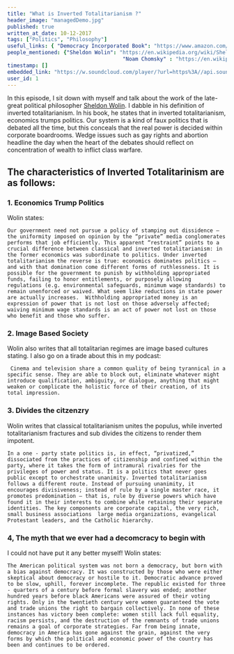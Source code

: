 ```yaml
---
title: "What is Inverted Totalitarianism ?"
header_image: "managedDemo.jpg"
published: true
written_at_date: 10-12-2017
tags: ["Politics", "Philosophy"]
useful_links: { "Democracy Incorporated Book": "https://www.amazon.com/Democracy-Incorporated-Managed-Inverted-Totalitarianism/dp/069114589X" }
people_mentioned: {"Sheldon Wolin": "https://en.wikipedia.org/wiki/Sheldon_Wolin",
									 "Noam Chomsky" : "https://en.wikipedia.org/wiki/Noam_Chomsky" }
timestamp: []
embedded_link: "https://w.soundcloud.com/player/?url=https%3A//api.soundcloud.com/tracks/367845356"
user_id: 1
---
```


In this episode, I sit down with myself and talk about the work of the late-great political philosopher [Sheldon Wolin](https://en.wikipedia.org/wiki/Sheldon_Wolin).  I dabble in his definition of inverted totalitarianism.  In his book, he states that in inverted totalitarianism, economics trumps politics.  Our system is a kind of faux politics that is debated all the time, but this conceals that the real power is decided within corporate boardrooms.  Wedge issues such as gay rights and abortion headline the day when the heart of the debates should reflect on concentration of wealth to inflict class warfare.  


## The characteristics of Inverted Totalitarinism are as follows:



### 1. Economics Trump Politics
Wolin states:

``` text
Our government need not pursue a policy of stamping out dissidence — the uniformity imposed on opinion by the “private” media conglomerates performs that job efficiently. This apparent “restraint” points to a crucial difference between classical and inverted totalitarianism: in the former economics was subordinate to politics. Under inverted totalitarianism the reverse is true: economics dominates politics — and with that domination come different forms of ruthlessness. It is possible for the government to punish by withholding appropriated funds, failing to honor entitlements, or purposely allowing regulations (e.g. environmental safeguards, minimum wage standards) to remain unenforced or waived. What seem like reductions in state power are actually increases.  Withholding appropriated money is an expression of power that is not lost on those adversely affected; waiving minimum wage standards is an act of power not lost on those who benefit and those who suffer.
```




### 2. Image Based Society
Wolin also writes that all totalitarian regimes are image based cultures stating.  I also go on a tirade about this in my podcast:

``` text
 Cinema and television share a common quality of being tyrannical in a specific sense. They are able to block out, eliminate whatever might introduce qualification, ambiguity, or dialogue, anything that might weaken or complicate the holistic force of their creation, of its total impression.
```


### 3. Divides the citzenzry
Wolin writes that classical totalitarianism unites the populus, while inverted totalitarianism fractures and sub divides the citizens to render them impotent.

``` text
In a one - party state politics is, in effect, “privatized,” dissociated from the practices of citizenship and confined within the party, where it takes the form of intramural rivalries for the privileges of power and status. It is a politics that never goes public except to orchestrate unanimity. Inverted totalitarianism follows a different route. Instead of pursuing unanimity, it encourages divisiveness; instead of rule by a single master race, it promotes predomination — that is, rule by diverse powers which have found it in their interests to combine while retaining their separate identities. The key components are corporate capital, the very rich, small business associations  large media organizations, evangelical Protestant leaders, and the Catholic hierarchy.
```


### 4,  The myth that we ever had a decomcracy to begin with
I could not have put it any better myself!  Wolin states:

``` text
The American political system was not born a democracy, but born with a bias against democracy. It was constructed by those who were either skeptical about democracy or hostile to it. Democratic advance proved to be slow, uphill, forever incomplete. The republic existed for three - quarters of a century before formal slavery was ended; another hundred years before black Americans were assured of their voting rights. Only in the twentieth century were women guaranteed the vote and trade unions the right to bargain collectively. In none of these instances has victory been complete: women still lack full equality, racism persists, and the destruction of the remnants of trade unions remains a goal of corporate strategies. Far from being innate, democracy in America has gone against the grain, against the very forms by which the political and economic power of the country has been and continues to be ordered.
```
